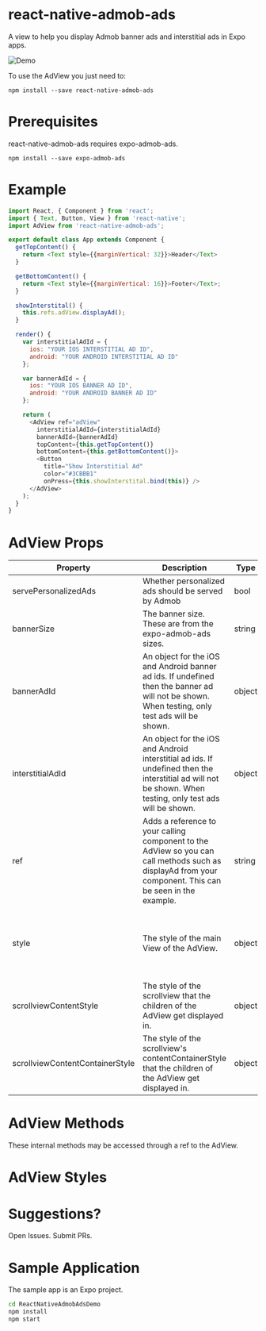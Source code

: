 # react-native-admob-ads

A view to help you display Admob banner ads and interstitial ads in Expo apps.

![Demo](https://raw.githubusercontent.com/chelseafarley/ReactNativeAdmobAds/master/react-native-admob-ads.gif)

To use the AdView you just need to:
```
npm install --save react-native-admob-ads
```

# Prerequisites

react-native-admob-ads requires expo-admob-ads.

```
npm install --save expo-admob-ads
```

# Example

```js
import React, { Component } from 'react';
import { Text, Button, View } from 'react-native';
import AdView from 'react-native-admob-ads';

export default class App extends Component {
  getTopContent() {
    return <Text style={{marginVertical: 32}}>Header</Text>
  }

  getBottomContent() {
    return <Text style={{marginVertical: 16}}>Footer</Text>;
  }

  showInterstital() {
    this.refs.adView.displayAd();
  }

  render() {
    var interstitialAdId = {
      ios: "YOUR IOS INTERSTITIAL AD ID",
      android: "YOUR ANDROID INTERSTITIAL AD ID"
    };

    var bannerAdId = {
      ios: "YOUR IOS BANNER AD ID",
      android: "YOUR ANDROID BANNER AD ID"
    };

    return (
      <AdView ref="adView"
        interstitialAdId={interstitialAdId}
        bannerAdId={bannerAdId}
        topContent={this.getTopContent()}
        bottomContent={this.getBottomContent()}>
        <Button
          title="Show Interstitial Ad"
          color="#3CBBB1"
          onPress={this.showInterstital.bind(this)} />
      </AdView>
    );
  }
}

```

# AdView Props
| Property                        | Description                                                                                                                                                | Type   | Example                                | Default Value                                                                                   |
|---------------------------------|------------------------------------------------------------------------------------------------------------------------------------------------------------|--------|----------------------------------------|-------------------------------------------------------------------------------------------------|
| servePersonalizedAds            | Whether personalized ads should be served by Admob                                                                                                         | bool   | false                                  | false                                                                                           |
| bannerSize                      | The banner size. These are from the expo-admob-ads sizes.                                                                                                  | string | "banner"                               | "banner"                                                                                        |
| bannerAdId                      | An object for the iOS and Android banner ad ids. If undefined then the banner ad will not be shown. When testing, only test ads will be shown.             | object | {   ios: "AD_ID",   android: "AD_ID" } | undefined                                                                                       |
| interstitialAdId                | An object for the iOS and Android interstitial ad ids. If undefined then the interstitial ad will not be shown. When testing, only test ads will be shown. | object | {   ios: "AD_ID",   android: "AD_ID }  | undefined                                                                                       |
| ref                             | Adds a reference to your calling component to the AdView so you can call methods such as displayAd from your component. This can be seen in the example.   | string | "adView"                               | undefined                                                                                       |
| style                           | The style of the main View of the AdView.                                                                                                                  | object |                                        | {   flex: 1,   backgroundColor: "#FFFFFF",   alignItems: "center",   justifyContent: "center" } |
| scrollviewContentStyle          | The style of the scrollview that the children of the AdView get displayed in.                                                                              | object |                                        | {   flex: 1,   alignSelf: "stretch" }                                                           |
| scrollviewContentContainerStyle | The style of the scrollview's contentContainerStyle that the children of the AdView get displayed in.                                                      | object |                                        | {   alignItems: "center",   justifyContent: "center" }                                          |

# AdView Methods
These internal methods may be accessed through a ref to the AdView.

# AdView Styles

# Suggestions?
Open Issues. Submit PRs.

# Sample Application
The sample app is an Expo project.
```sh
cd ReactNativeAdmobAdsDemo
npm install
npm start
```
